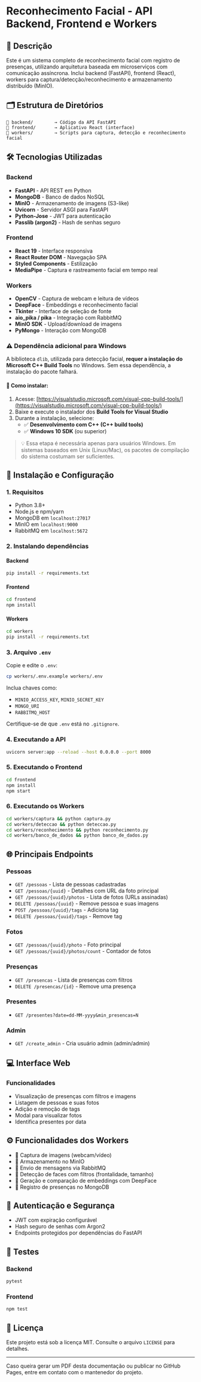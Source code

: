 # Reconhecimento Facial - API Backend, Frontend e Workers

## 📌 Descrição
Este é um sistema completo de reconhecimento facial com registro de presenças, utilizando arquitetura baseada em microserviços com comunicação assíncrona. Inclui backend (FastAPI), frontend (React), workers para captura/detecção/reconhecimento e armazenamento distribuído (MinIO).

## 🗂 Estrutura de Diretórios
```
📁 backend/        → Código da API FastAPI
📁 frontend/       → Aplicativo React (interface)
📁 workers/        → Scripts para captura, detecção e reconhecimento facial
```

## 🛠 Tecnologias Utilizadas

### Backend
- **FastAPI** - API REST em Python
- **MongoDB** - Banco de dados NoSQL
- **MinIO** - Armazenamento de imagens (S3-like)
- **Uvicorn** - Servidor ASGI para FastAPI
- **Python-Jose** - JWT para autenticação
- **Passlib (argon2)** - Hash de senhas seguro

### Frontend
- **React 19** - Interface responsiva
- **React Router DOM** - Navegação SPA
- **Styled Components** - Estilização
- **MediaPipe** - Captura e rastreamento facial em tempo real

### Workers
- **OpenCV** - Captura de webcam e leitura de vídeos
- **DeepFace** - Embeddings e reconhecimento facial
- **Tkinter** - Interface de seleção de fonte
- **aio_pika / pika** - Integração com RabbitMQ
- **MinIO SDK** - Upload/download de imagens
- **PyMongo** - Interação com MongoDB

### ⚠️ Dependência adicional para Windows

A biblioteca `dlib`, utilizada para detecção facial, **requer a instalação do Microsoft C++ Build Tools** no Windows. Sem essa dependência, a instalação do pacote falhará.

#### 🔧 Como instalar:

1. Acesse: [https://visualstudio.microsoft.com/visual-cpp-build-tools/](https://visualstudio.microsoft.com/visual-cpp-build-tools/)
2. Baixe e execute o instalador dos **Build Tools for Visual Studio**
3. Durante a instalação, selecione:
   - ✅ **Desenvolvimento com C++ (C++ build tools)**
   - ✅ **Windows 10 SDK** (ou superior)

> 💡 Essa etapa é necessária apenas para usuários Windows. Em sistemas baseados em Unix (Linux/Mac), os pacotes de compilação do sistema costumam ser suficientes.

## 🚀 Instalação e Configuração

### 1. Requisitos
- Python 3.8+
- Node.js e npm/yarn
- MongoDB em `localhost:27017`
- MinIO em `localhost:9000`
- RabbitMQ em `localhost:5672`

### 2. Instalando dependências
#### Backend
```bash
pip install -r requirements.txt
```

#### Frontend
```bash
cd frontend
npm install
```

#### Workers
```bash
cd workers
pip install -r requirements.txt
```

### 3. Arquivo `.env`
Copie e edite o `.env`:
```bash
cp workers/.env.example workers/.env
```

Inclua chaves como:
- `MINIO_ACCESS_KEY`, `MINIO_SECRET_KEY`
- `MONGO_URI`
- `RABBITMQ_HOST`

Certifique-se de que `.env` está no `.gitignore`.

### 4. Executando a API
```bash
uvicorn server:app --reload --host 0.0.0.0 --port 8000
```

### 5. Executando o Frontend
```bash
cd frontend
npm install
npm start
```

### 6. Executando os Workers
```bash
cd workers/captura && python captura.py
cd workers/deteccao && python deteccao.py
cd workers/reconhecimento && python reconhecimento.py
cd workers/banco_de_dados && python banco_de_dados.py
```

## 🌐 Principais Endpoints

### Pessoas
- `GET /pessoas` - Lista de pessoas cadastradas
- `GET /pessoas/{uuid}` - Detalhes com URL da foto principal
- `GET /pessoas/{uuid}/photos` - Lista de fotos (URLs assinadas)
- `DELETE /pessoas/{uuid}` - Remove pessoa e suas imagens
- `POST /pessoas/{uuid}/tags` - Adiciona tag
- `DELETE /pessoas/{uuid}/tags` - Remove tag

### Fotos
- `GET /pessoas/{uuid}/photo` - Foto principal
- `GET /pessoas/{uuid}/photos/count` - Contador de fotos

### Presenças
- `GET /presencas` - Lista de presenças com filtros
- `DELETE /presencas/{id}` - Remove uma presença

### Presentes
- `GET /presentes?date=dd-MM-yyyy&min_presencas=N`

### Admin
- `GET /create_admin` - Cria usuário admin (admin/admin)

## 💻 Interface Web

### Funcionalidades
- Visualização de presenças com filtros e imagens
- Listagem de pessoas e suas fotos
- Adição e remoção de tags
- Modal para visualizar fotos
- Identifica presentes por data

## ⚙️ Funcionalidades dos Workers

- 📸 Captura de imagens (webcam/vídeo)
- 💾 Armazenamento no MinIO
- 📡 Envio de mensagens via RabbitMQ
- 🧠 Detecção de faces com filtros (frontalidade, tamanho)
- 🧬 Geração e comparação de embeddings com DeepFace
- 🧾 Registro de presenças no MongoDB

## 🔐 Autenticação e Segurança
- JWT com expiração configurável
- Hash seguro de senhas com Argon2
- Endpoints protegidos por dependências do FastAPI

## 📜 Testes

### Backend
```bash
pytest
```

### Frontend
```bash
npm test
```

## 📜 Licença
Este projeto está sob a licença MIT. Consulte o arquivo `LICENSE` para detalhes.

---

Caso queira gerar um PDF desta documentação ou publicar no GitHub Pages, entre em contato com o mantenedor do projeto.

